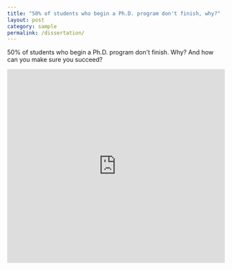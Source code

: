```yaml
---
title: "50% of students who begin a Ph.D. program don't finish, why?"
layout: post
category: sample
permalink: /dissertation/
---
```


50% of students who begin a Ph.D. program don't finish. Why? And how can you make sure you succeed?

<iframe width="100%" height="450" scrolling="no" frameborder="no" src="https://w.soundcloud.com/player/?url=https%3A//api.soundcloud.com/tracks/337874353&amp;color=ff5500&amp;auto_play=false&amp;hide_related=false&amp;show_comments=true&amp;show_user=true&amp;show_reposts=false&amp;visual=true"></iframe>